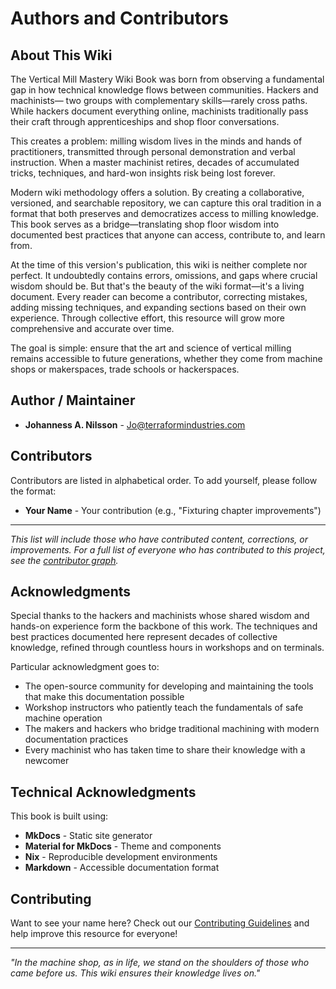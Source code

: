 # Authors and Contributors

## About This Wiki

The Vertical Mill Mastery Wiki Book was born from observing a fundamental gap
in how technical knowledge flows between communities. Hackers and machinists—
two groups with complementary skills—rarely cross paths. While hackers
document everything online, machinists traditionally pass their craft through
apprenticeships and shop floor conversations.

This creates a problem: milling wisdom lives in the minds and hands of
practitioners, transmitted through personal demonstration and verbal
instruction. When a master machinist retires, decades of accumulated tricks,
techniques, and hard-won insights risk being lost forever.

Modern wiki methodology offers a solution. By creating a collaborative,
versioned, and searchable repository, we can capture this oral tradition in a
format that both preserves and democratizes access to milling knowledge. This
book serves as a bridge—translating shop floor wisdom into documented best
practices that anyone can access, contribute to, and learn from.

At the time of this version's publication, this wiki is neither complete nor
perfect. It undoubtedly contains errors, omissions, and gaps where crucial
wisdom should be. But that's the beauty of the wiki format—it's a living
document. Every reader can become a contributor, correcting mistakes, adding
missing techniques, and expanding sections based on their own experience.
Through collective effort, this resource will grow more comprehensive and
accurate over time.

The goal is simple: ensure that the art and science of vertical milling
remains accessible to future generations, whether they come from machine
shops or makerspaces, trade schools or hackerspaces.

## Author / Maintainer

- **Johanness A. Nilsson** - Jo@terraformindustries.com

## Contributors

Contributors are listed in alphabetical order.
To add yourself, please follow the format:

- **Your Name** - Your contribution (e.g., "Fixturing chapter improvements")

---

_This list will include those who have contributed content, corrections, or
improvements. For a full list of everyone who has contributed to this
project, see the [contributor graph][contributors]._

[contributors]: https://github.com/JoNilsson/vertical-mill-mastery-wikibook/contributors

## Acknowledgments

Special thanks to the hackers and machinists whose shared wisdom and hands-on
experience form the backbone of this work. The techniques and best practices
documented here represent decades of collective knowledge, refined through
countless hours in workshops and on terminals.

Particular acknowledgment goes to:

- The open-source community for developing and maintaining the tools that make
  this documentation possible
- Workshop instructors who patiently teach the fundamentals of safe machine
  operation
- The makers and hackers who bridge traditional machining with modern
  documentation practices
- Every machinist who has taken time to share their knowledge with a newcomer

## Technical Acknowledgments

This book is built using:

- **MkDocs** - Static site generator
- **Material for MkDocs** - Theme and components
- **Nix** - Reproducible development environments
- **Markdown** - Accessible documentation format

## Contributing

Want to see your name here?
Check out our [Contributing Guidelines](CONTRIBUTING.md) and help improve
this resource for everyone!

---

_"In the machine shop, as in life, we stand on the shoulders of those who
came before us. This wiki ensures their knowledge lives on."_